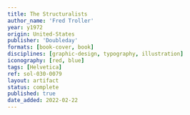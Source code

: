 ```yaml
---
title: The Structuralists
author_name: 'Fred Troller'
year: y1972
origin: United-States
publisher: 'Doubleday'
formats: [book-cover, book]
disciplines: [graphic-design, typography, illustration]
iconography: [red, blue]
tags: [Helvetica]
ref: sol-030-0079
layout: artifact
status: complete
published: true
date_added: 2022-02-22
---
```

